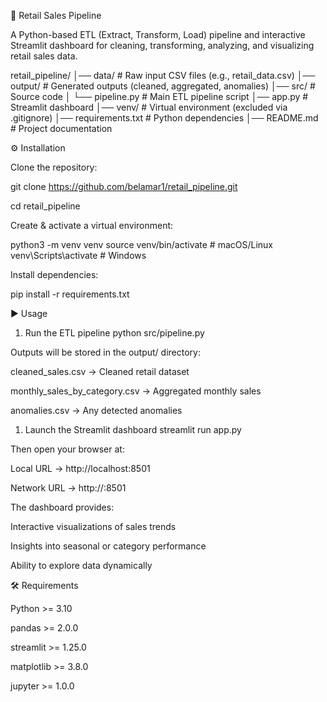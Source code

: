 🛒 Retail Sales Pipeline

A Python-based ETL (Extract, Transform, Load) pipeline and interactive Streamlit dashboard for cleaning, transforming, analyzing, and visualizing retail sales data.

retail_pipeline/
│── data/                # Raw input CSV files (e.g., retail_data.csv)
│── output/              # Generated outputs (cleaned, aggregated, anomalies)
│── src/                 # Source code
│   └── pipeline.py      # Main ETL pipeline script
│── app.py               # Streamlit dashboard
│── venv/                # Virtual environment (excluded via .gitignore)
│── requirements.txt     # Python dependencies
│── README.md            # Project documentation

⚙️ Installation

Clone the repository:

git clone https://github.com/belamar1/retail_pipeline.git

cd retail_pipeline


Create & activate a virtual environment:

python3 -m venv venv
source venv/bin/activate   # macOS/Linux
venv\Scripts\activate      # Windows


Install dependencies:

pip install -r requirements.txt

▶️ Usage
1. Run the ETL pipeline
python src/pipeline.py


Outputs will be stored in the output/ directory:

cleaned_sales.csv → Cleaned retail dataset

monthly_sales_by_category.csv → Aggregated monthly sales

anomalies.csv → Any detected anomalies

1. Launch the Streamlit dashboard
streamlit run app.py


Then open your browser at:

Local URL → http://localhost:8501

Network URL → http://<your-ip>:8501

The dashboard provides:

Interactive visualizations of sales trends

Insights into seasonal or category performance

Ability to explore data dynamically

🛠 Requirements

Python >= 3.10

pandas >= 2.0.0

streamlit >= 1.25.0

matplotlib >= 3.8.0

jupyter >= 1.0.0
